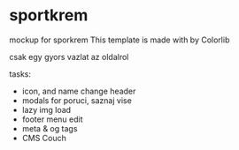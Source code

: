# sportkrem
mockup for sporkrem
This template is made with  by Colorlib

csak egy gyors vazlat az oldalrol

tasks:
+ icon, and name change header
+ modals for poruci, saznaj vise
+ lazy img load
+ footer menu edit
+ meta & og tags 
+ CMS Couch
